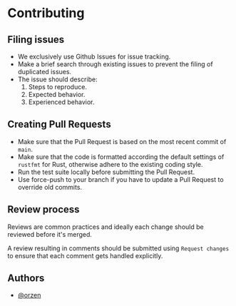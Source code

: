# Contributing

## Filing issues

- We exclusively use Github Issues for issue tracking.
- Make a brief search through existing issues to prevent the filing of
  duplicated issues.
- The issue should describe:
  1. Steps to reproduce.
  2. Expected behavior.
  3. Experienced behavior.

## Creating Pull Requests

- Make sure that the Pull Request is based on the most recent commit of `main`.
- Make sure that the code is formatted according the default settings of
  `rustfmt` for Rust, otherwise adhere to the existing coding style.
- Run the test suite locally before submitting the Pull Request.
- Use force-push to your branch if you have to update a Pull Request to override
  old commits.

## Review process

Reviews are common practices and ideally each change should be reviewed before
it's merged.

A review resulting in comments should be submitted using `Request changes` to
ensure that each comment gets handled explicitly.

## Authors

- [@orzen](https://github.com/orzen)
